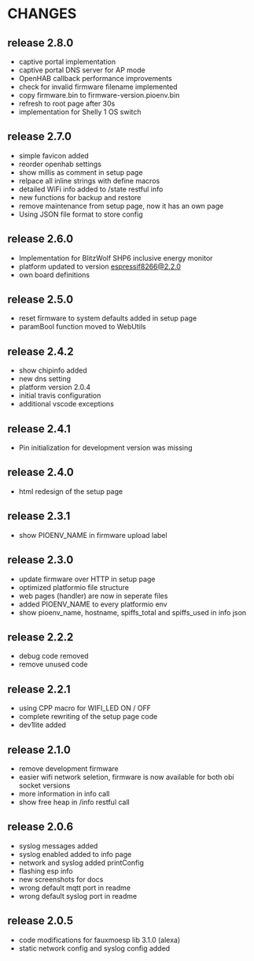 # CHANGES

## release 2.8.0

- captive portal implementation
- captive portal DNS server for AP mode
- OpenHAB callback performance improvements
- check for invalid firmware filename implemented
- copy firmware.bin to firmware-version.pioenv.bin
- refresh to root page after 30s
- implementation for Shelly 1 OS switch

## release 2.7.0

- simple favicon added
- reorder openhab settings
- show millis as comment in setup page
- relpace all inline strings with define macros
- detailed WiFi info added to /state restful info
- new functions for backup and restore
- remove maintenance from setup page, now it has an own page
- Using JSON file format to store config

## release 2.6.0

- Implementation for BlitzWolf SHP6 inclusive energy monitor
- platform updated to version espressif8266@2.2.0
- own board definitions
  
## release 2.5.0

- reset firmware to system defaults added in setup page
- paramBool function moved to WebUtils

## release 2.4.2

- show chipinfo added
- new dns setting
- platform version 2.0.4
- initial travis configuration
- additional vscode exceptions

## release 2.4.1

- Pin initialization for development version was missing

## release 2.4.0

- html redesign of the setup page

## release 2.3.1

- show PIOENV_NAME in firmware upload label

## release 2.3.0

- update firmware over HTTP in setup page
- optimized platformio file structure
- web pages (handler) are now in seperate files
- added PIOENV_NAME to every platformio env
- show pioenv_name, hostname, spiffs_total and spiffs_used in info json

## release 2.2.2

- debug code removed
- remove unused code

## release 2.2.1

- using CPP macro for WIFI_LED ON / OFF
- complete rewriting of the setup page code
- dev1lite added

## release 2.1.0

- remove development firmware
- easier wifi network seletion, firmware is now available for both obi socket versions
- more information in info call
- show free heap in /info restful call

## release 2.0.6

- syslog messages added
- syslog enabled added to info page
- network and syslog added printConfig
- flashing esp info
- new screenshots for docs
- wrong default mqtt port in readme
- wrong default syslog port in readme

## release 2.0.5

- code modifications for fauxmoesp lib 3.1.0 (alexa)
- static network config and syslog config added
